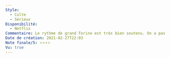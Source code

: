```yaml
---
Style:
  - Culte
  - Sérieux
Disponibilité:
  - Netflix
Commentaire: Le rythme de grand Torino est très bien soutenu. On a pas le temps de s'ennuyer. Le cadre est facilement abordable, c'est un concept simple mais qui fonctionne très bien et arrive quand même à nous surprendre.
Date de création: 2021-02-27T22:03
Note finale/5: ⭐⭐⭐⭐
Vu: true
---
```

